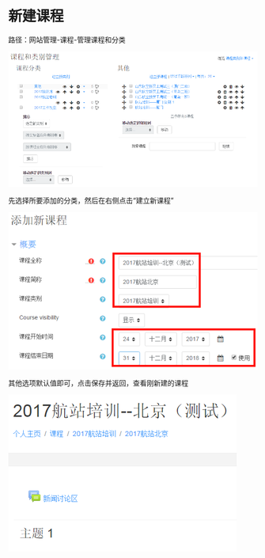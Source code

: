 # 新建课程

路径：网站管理-课程-管理课程和分类

![](/assets/immport.png)

先选择所要添加的分类，然后在右侧点击“建立新课程”

![](/assets/捕获.PNG)

其他选项默认值即可，点击保存并返回，查看刚新建的课程

![](/assets/ipppmport.png)

